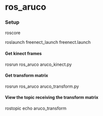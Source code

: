 # ros_aruco


### Setup
roscore

roslaunch freenect_launch freenect.launch

#### Get kinect frames
rosrun ros_aruco aruco_kinect.py

#### Get transform matrix
rosrun ros_aruco aruco_transform.py

#### View the topic receiving the transform matrix
rostopic echo aruco_transform
